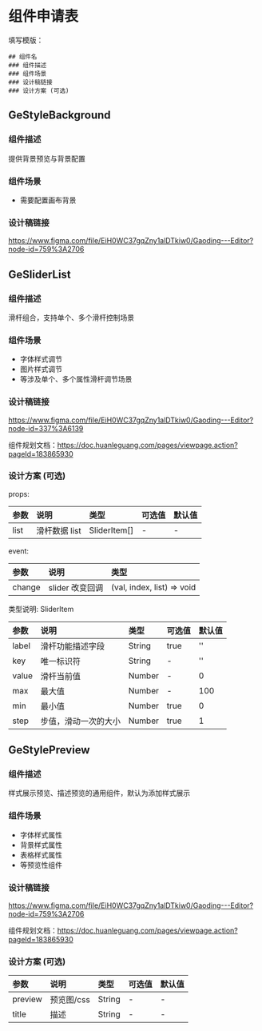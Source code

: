 # 组件申请表

填写模版：

```
## 组件名
### 组件描述
### 组件场景
### 设计稿链接
### 设计方案 (可选)

```

## GeStyleBackground

### 组件描述

提供背景预览与背景配置

### 组件场景
- 需要配置画布背景

### 设计稿链接

https://www.figma.com/file/EiH0WC37gqZny1alDTkiw0/Gaoding---Editor?node-id=759%3A2706

## GeSliderList

### 组件描述

滑杆组合，支持单个、多个滑杆控制场景

### 组件场景

- 字体样式调节
- 图片样式调节
- 等涉及单个、多个属性滑杆调节场景

### 设计稿链接

https://www.figma.com/file/EiH0WC37gqZny1alDTkiw0/Gaoding---Editor?node-id=337%3A6139

组件规划文档：https://doc.huanleguang.com/pages/viewpage.action?pageId=183865930

### 设计方案 (可选)

props:

| 参数 | 说明 | 类型 | 可选值 | 默认值 |
| :--- | :------------ | :----------- | :----- | :----- |
| list | 滑杆数据 list | SliderItem[] | - | - |

event:

| 参数 | 说明 | 类型 |
| :------------- | :--------- | :------------------------ |
| change | slider 改变回调 | (val, index, list) => void |

类型说明:
SliderItem

| 参数  | 说明                 | 类型   | 可选值 | 默认值 |
| :---- | :------------------- | :----- | :----- | :----- |
| label | 滑杆功能描述字段     | String | true   | ''     |
| key   | 唯一标识符           | String | -      | ''     |
| value | 滑杆当前值           | Number | -      | 0      |
| max   | 最大值               | Number | -      | 100    |
| min   | 最小值               | Number | true   | 0      |
| step  | 步值，滑动一次的大小 | Number | true   | 1      |


## GeStylePreview

### 组件描述

样式展示预览、描述预览的通用组件，默认为添加样式展示

### 组件场景

- 字体样式属性
- 背景样式属性
- 表格样式属性
- 等预览性组件

### 设计稿链接

https://www.figma.com/file/EiH0WC37gqZny1alDTkiw0/Gaoding---Editor?node-id=759%3A2706

组件规划文档：https://doc.huanleguang.com/pages/viewpage.action?pageId=183865930

### 设计方案 (可选)

| 参数    | 说明       | 类型   | 可选值 | 默认值 |
| :------ | :--------- | :----- | :----- | :----- |
| preview | 预览图/css | String | -      | -      |
| title   | 描述       | String | -      | -      |